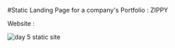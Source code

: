 #Static Landing Page for a company's Portfolio : ZIPPY

Website :

![day 5 static site](https://user-images.githubusercontent.com/56484583/178144619-92fdafe6-0be2-443a-bfbf-511f71cc80e5.png)
